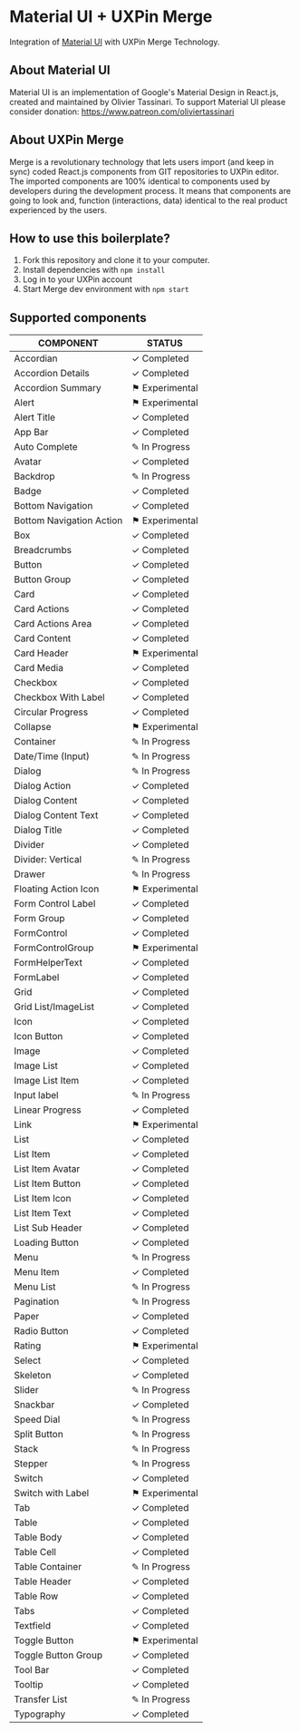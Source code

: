 # Material UI + UXPin Merge
Integration of [Material UI](https://material-ui.com/) with UXPin Merge Technology.

## About Material UI

Material UI is an implementation of Google's Material Design in React.js, created and maintained by Olivier Tassinari.
To support Material UI please consider donation: https://www.patreon.com/oliviertassinari 

## About UXPin Merge

Merge is a revolutionary technology that lets users import (and keep in sync) coded React.js components from GIT repositories to UXPin editor. 
The imported components are 100% identical to components used by developers during the development process. 
It means that components are going to look and, function (interactions, data) identical to the real product experienced by the users.

## How to use this boilerplate?

1. Fork this repository and clone it to your computer.
2. Install dependencies with `npm install`
3. Log in to your UXPin account
4. Start Merge dev environment with `npm start`

## Supported components

| COMPONENT                | STATUS         |
| ------------------------ | -------------- |
| Accordian                | ✓ Completed    |
| Accordion Details        | ✓ Completed    |
| Accordion Summary        | ⚑ Experimental |
| Alert                    | ⚑ Experimental |
| Alert Title              | ✓ Completed    |
| App Bar                  | ✓ Completed    |
| Auto Complete            | ✎ In Progress  |
| Avatar                   | ✓ Completed    |
| Backdrop                 | ✎ In Progress  |
| Badge                    | ✓ Completed    |
| Bottom Navigation        | ✓ Completed    |
| Bottom Navigation Action | ⚑ Experimental |
| Box                      | ✓ Completed    |
| Breadcrumbs              | ✓ Completed    |
| Button                   | ✓ Completed    |
| Button Group             | ✓ Completed    |
| Card                     | ✓ Completed    |
| Card Actions             | ✓ Completed    |
| Card Actions Area        | ✓ Completed    |
| Card Content             | ✓ Completed    |
| Card Header              | ⚑ Experimental |
| Card Media               | ✓ Completed    |
| Checkbox                 | ✓ Completed    |
| Checkbox With Label      | ✓ Completed    |
| Circular Progress        | ✓ Completed    |
| Collapse                 | ⚑ Experimental |
| Container                | ✎ In Progress  |
| Date/Time (Input)        | ✎ In Progress  |
| Dialog                   | ✎ In Progress  |
| Dialog Action            | ✓ Completed    |
| Dialog Content           | ✓ Completed    |
| Dialog Content Text      | ✓ Completed    |
| Dialog Title             | ✓ Completed    |
| Divider                  | ✓ Completed    |
| Divider: Vertical        | ✎ In Progress  |
| Drawer                   | ✎ In Progress  |
| Floating Action Icon     | ⚑ Experimental |
| Form Control Label       | ✓ Completed    |
| Form Group               | ✓ Completed    |
| FormControl              | ✓ Completed    |
| FormControlGroup         | ⚑ Experimental |
| FormHelperText           | ✓ Completed    |
| FormLabel                | ✓ Completed    |
| Grid                     | ✓ Completed    |
| Grid List/ImageList      | ✓ Completed    |
| Icon                     | ✓ Completed    |
| Icon Button              | ✓ Completed    |
| Image                    | ✓ Completed    |
| Image List               | ✓ Completed    |
| Image List Item          | ✓ Completed    |
| Input label              | ✎ In Progress  |
| Linear Progress          | ✓ Completed    |
| Link                     | ⚑ Experimental |
| List                     | ✓ Completed    |
| List Item                | ✓ Completed    |
| List Item Avatar         | ✓ Completed    |
| List Item Button         | ✓ Completed    |
| List Item Icon           | ✓ Completed    |
| List Item Text           | ✓ Completed    |
| List Sub Header          | ✓ Completed    |
| Loading Button           | ✓ Completed    |
| Menu                     | ✎ In Progress  |
| Menu Item                | ✓ Completed    |
| Menu List                | ✎ In Progress  |
| Pagination               | ✎ In Progress  |
| Paper                    | ✓ Completed    |
| Radio Button             | ✓ Completed    |
| Rating                   | ⚑ Experimental |
| Select                   | ✓ Completed    |
| Skeleton                 | ✓ Completed    |
| Slider                   | ✎ In Progress  |
| Snackbar                 | ✓ Completed    |
| Speed Dial               | ✎ In Progress  |
| Split Button             | ✎ In Progress  |
| Stack                    | ✎ In Progress  |
| Stepper                  | ✎ In Progress  |
| Switch                   | ✓ Completed    |
| Switch with Label        | ⚑ Experimental |
| Tab                      | ✓ Completed    |
| Table                    | ✓ Completed    |
| Table Body               | ✓ Completed    |
| Table Cell               | ✓ Completed    |
| Table Container          | ✎ In Progress  |
| Table Header             | ✓ Completed    |
| Table Row                | ✓ Completed    |
| Tabs                     | ✓ Completed    |
| Textfield                | ✓ Completed    |
| Toggle Button            | ⚑ Experimental |
| Toggle Button Group      | ✓ Completed    |
| Tool Bar                 | ✓ Completed    |
| Tooltip                  | ✓ Completed    |
| Transfer List            | ✎ In Progress  |
| Typography               | ✓ Completed    |